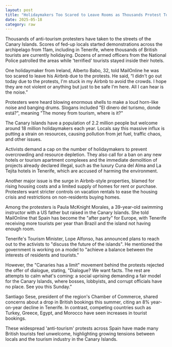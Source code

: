 ```yaml
---
layout: post
title: "Holidaymakers Too Scared to Leave Rooms as Thousands Protest Tourism in Canary Islands"
date: 2025-05-18
category: raw
---
```


Thousands of anti-tourism protesters have taken to the streets of the Canary Islands. Scores of fed-up locals started demonstrations across the archipelago from 11am, including in Tenerife, where thousands of British tourists are currently holidaying. Dozens of armed officers from the National Police patrolled the areas while 'terrified' tourists stayed inside their hotels.

One holidaymaker from Ireland, Alberto Babo, 32, told MailOnline he was too scared to leave his Airbnb due to the protests. He said, “I didn't go out today due to the protests, I'm stuck in my Airbnb to avoid the crowds. I hope they are not violent or anything but just to be safe I'm here. All I can hear is the noise.”

Protesters were heard blowing enormous shells to make a loud horn-like noise and banging drums. Slogans included "El dinero del turismo, donde está?", meaning "The money from tourism, where is it?"

The Canary Islands have a population of 2.2 million people but welcome around 18 million holidaymakers each year. Locals say this massive influx is putting a strain on resources, causing pollution from jet fuel, traffic chaos, and other issues.

Activists demand a cap on the number of holidaymakers to prevent overcrowding and resource depletion. They also call for a ban on any new hotels or tourism apartment complexes and the immediate demolition of projects already declared illegal, such as the luxury Cuna del Alma and La Tejita hotels in Tenerife, which are accused of harming the environment.

Another major issue is the surge in Airbnb-style properties, blamed for rising housing costs and a limited supply of homes for rent or purchase. Protesters want stricter controls on vacation rentals to ease the housing crisis and restrictions on non-residents buying homes.

Among the protesters is Paula McKnight Morales, a 39-year-old swimming instructor with a US father but raised in the Canary Islands. She told MailOnline that Spain has become the "after party" for Europe, with Tenerife receiving more tourists per year than Brazil and the island not having enough room.

Tenerife's Tourism Minister, Lope Alfonso, has announced plans to reach out to the activists to "discuss the future of the islands". He mentioned the government is working on a model to "achieve a balance between the interests of residents and tourists."

However, the "Canaries has a limit" movement behind the protests rejected the offer of dialogue, stating, "Dialogue? We want facts. The rest are attempts to calm what's coming: a social uprising demanding a fair model for the Canary Islands, where bosses, lobbyists, and corrupt officials have no place. See you this Sunday."

Santiago Sese, president of the region's Chamber of Commerce, shared concerns about a drop in British bookings this summer, citing an 8% year-on-year decline in Tenerife. In contrast, competing countries such as Turkey, Greece, Egypt, and Morocco have seen increases in tourist bookings.

These widespread 'anti-tourism' protests across Spain have made many British tourists feel unwelcome, highlighting growing tensions between locals and the tourism industry in the Canary Islands.
